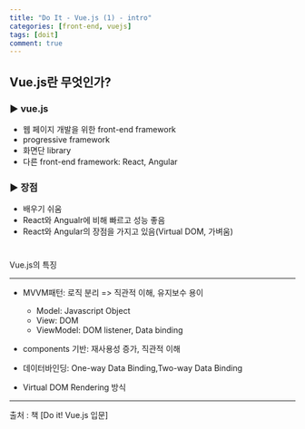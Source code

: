 ```yaml
---
title: "Do It - Vue.js (1) - intro"
categories: [front-end, vuejs]
tags: [doit]
comment: true
---
```


## Vue.js란 무엇인가?

### ▶ vue.js

- 웹 페이지 개발을 위한 front-end framework
- progressive framework
- 화면단 library
- 다른 front-end framework: React, Angular

### ▶ 장점

- 배우기 쉬움
- React와 Angualr에 비해 빠르고 성능 좋음
- React와 Angular의 장점을 가지고 있음(Virtual DOM, 가벼움)

# 
Vue.js의 특징

---

- MVVM패턴: 로직 분리 => 직관적 이해, 유지보수 용이

  - Model: Javascript Object
  - View: DOM
  - ViewModel: DOM listener, Data binding

- components 기반: 재사용성 증가, 직관적 이해
- 데이터바인딩: One-way Data Binding,Two-way Data Binding
- Virtual DOM Rendering 방식

---

출처 : 책 [Do it! Vue.js 입문]
